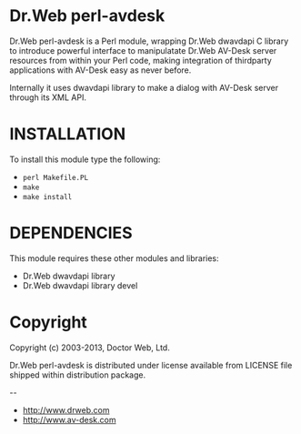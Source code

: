 Dr.Web perl-avdesk
==================

Dr.Web perl-avdesk is a Perl module, wrapping Dr.Web dwavdapi C library to introduce powerful
interface to manipulatate Dr.Web AV-Desk server resources from within your Perl code, making
integration of thirdparty applications with AV-Desk easy as never before.

Internally it uses dwavdapi library to make a dialog with AV-Desk server through its XML API.

INSTALLATION
============

To install this module type the following:

   * `perl Makefile.PL`
   * `make`
   * `make install`

DEPENDENCIES
============

This module requires these other modules and libraries:

  * Dr.Web dwavdapi library
  * Dr.Web dwavdapi library devel

Copyright
=========

Copyright (c) 2003-2013, Doctor Web, Ltd.

Dr.Web perl-avdesk is distributed under license available from LICENSE file shipped
within distribution package.


--
* http://www.drweb.com
* http://www.av-desk.com

